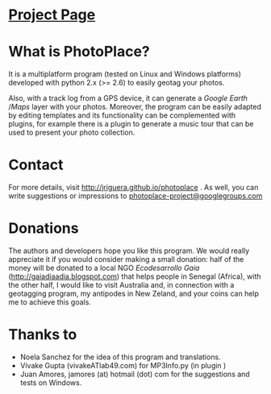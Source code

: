 [Project Page](http://jriguera.github.io/photoplace)
====================================================

What is PhotoPlace?
===================

It is a multiplatform program (tested on Linux and Windows platforms) 
developed with python 2.x (>= 2.6) to easily geotag your photos. 

Also, with a track log from a GPS device, it can generate a *Google Earth*
/*Maps* layer with your photos. Moreover, the program can be easily adapted 
by editing templates and its functionality can be complemented with plugins, 
for example there is a plugin to generate a music tour that can be used 
to present your photo collection. 


Contact
=======

For more details, visit http://jriguera.github.io/photoplace . As well, 
you can write suggestions or impressions to photoplace-project@googlegroups.com


Donations
=========

The authors and developers hope you like this program. We would really 
appreciate it if you would consider making a small donation: half of the 
money will be donated to a local NGO *Ecodesarrollo Gaia* 
(http://gaiadiaadia.blogspot.com) that helps people in Senegal (Africa), 
with the other half, I would like to visit Australia and,  in connection 
with a geotagging  program, my antipodes in New Zeland, and your coins 
can help me to achieve this goals.


Thanks to
=========

* Noela Sanchez for the idea of this program and translations.
* Vivake Gupta (vivakeATlab49.com) for MP3Info.py (in plugin <tour>)
* Juan Amores, jamores (at) hotmail (dot) com for the suggestions and tests on Windows.
